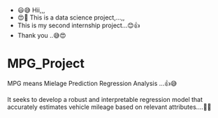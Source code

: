- 😃😅 Hii,,,
- 😍🥰 This is a data science project,...,,
-  This is my second internship project...😊👍
-  Thank you ..😅😍

# MPG_Project

MPG means Mielage Prediction Regression Analysis ...👍😅

It seeks to develop a robust and interpretable regression model that accurately estimates vehicle mileage based on relevant attributes....🥰😃
